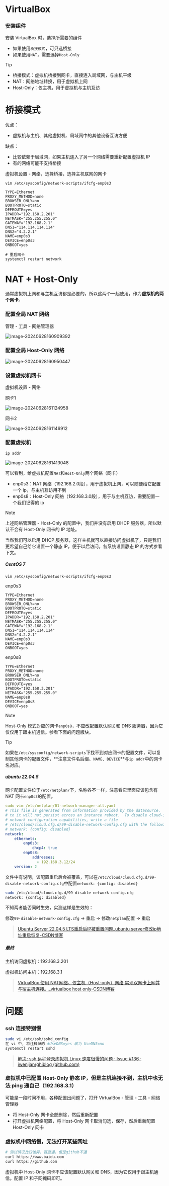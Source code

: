 # VirtualBox

### 安装组件

安装 VirtualBox 时，选择所需要的组件

- 如果使用`桥接模式`，可只选桥接
- 如果使用`NAT`，需要选择`Host-Only`

> [!TIP]
>
> - 桥接模式：虚拟机桥接到网卡，直接连入局域网，与主机平级
> - NAT：网络地址转换，用于虚拟机上网
> - Host-Only：仅主机，用于虚拟机与主机互访

# 桥接模式

优点：

- 虚拟机与主机、其他虚拟机、局域网中的其他设备互访方便

缺点：

- 比较依赖于局域网，如果主机连入了另一个网络需要重新配置虚拟机 IP
- 有的网络可能不支持桥接

虚拟机设置 - 网络，选择桥接，选择主机联网的网卡

```properties
vim /etc/sysconfig/network-scripts/ifcfg-enp0s3

TYPE=Ethernet
PROXY_METHOD=none
BROWSER_ONLY=no
BOOTPROTO=static
DEFROUTE=yes
IPADDR="192.168.2.201"
NETMASK="255.255.255.0"
GATEWAY="192.168.2.1"
DNS1="114.114.114.114"
DNS2="4.2.2.1"
NAME=enp0s3
DEVICE=enp0s3
ONBOOT=yes

# 重启网卡
systemctl restart network
```

# NAT + Host-Only

通常虚拟机上网和与主机互访都是必要的，所以这两个一起使用，作为**虚拟机的两个网卡**。

### 配置全局 NAT 网络

管理 - 工具 - 网络管理器

![image-20240628160909392](assets/image-20240628160909392.png)

### 配置全局 Host-Only 网络

![image-20240628160950447](assets/image-20240628160950447.png)

### 设置虚拟机网卡

虚拟机设置 - 网络

网卡1

![image-20240628161124958](assets/image-20240628161124958.png)

网卡2

![image-20240628161146912](assets/image-20240628161146912.png)

### 配置虚拟机

```properties
ip addr
```

![image-20240628161413048](assets/image-20240628161413048.png)

可以看到，给虚拟机配置`NAT`和`Host-Only`两个网络（网卡）

- enp0s3：NAT 网络（192.168.2.0段），用于虚拟机上网，可以随便给它配置一个 ip，与主机互访用不到
- enp0s8：Host-Only 网络（192.168.3.0段），用于与主机互访，需要配置一个我们记得的 ip

> [!NOTE]
>
> 上述网络管理器 - Host-Only 的配置中，我们并没有启用 DHCP 服务器，所以默认不会有 Host-Only 网卡的 IP 地址。
>
> 当然我们可以启用 DHCP 服务器，这样主机就可以直接访问虚拟机了，只是我们更希望自己给它设置一个静态 IP，便于以后访问。各系统设置静态 IP 的方式参看下文。 

##### CentOS 7

```properties
vim /etc/sysconfig/network-scripts/ifcfg-enp0s3
```

enp0s3

```properties
TYPE=Ethernet
PROXY_METHOD=none
BROWSER_ONLY=no
BOOTPROTO=static
DEFROUTE=yes
IPADDR="192.168.2.201"
NETMASK="255.255.255.0"
GATEWAY="192.168.2.1"
DNS1="114.114.114.114"
DNS2="4.2.2.1"
NAME=enp0s3
DEVICE=enp0s3
ONBOOT=yes
```

enp0s8

```properties
TYPE=Ethernet
PROXY_METHOD=none
BROWSER_ONLY=no
BOOTPROTO=static
DEFROUTE=yes
IPADDR="192.168.3.201"
NETMASK="255.255.255.0"
NAME=enp0s8
DEVICE=enp0s8
ONBOOT=yes
```

> [!NOTE]
>
> Host-Only 模式对应的网卡`enp0s8`，不应改配置默认网关和 DNS 服务器，因为它仅仅用于跟主机通信。参看下面的问题版块。

> [!TIP]
>
> 如果在`/etc/sysconfig/network-scripts`下找不到对应网卡的配置文件，可以复制其他网卡的配置文件，**注意文件名后缀、`NAME`、`DEVICE`**与`ip addr`中的网卡名对应。

##### ubuntu 22.04.5

网卡配置文件位于`/etc/netplan/`下，名称各不一样，注意看它里面应该包含有 NAT 网卡`enp0s3`的配置。

```yml
sudo vim /etc/netplan/01-network-manager-all.yaml
# This file is generated from information provided by the datasource.  Changes
# to it will not persist across an instance reboot.  To disable cloud-init's
# network configuration capabilities, write a file
# /etc/cloud/cloud.cfg.d/99-disable-network-config.cfg with the following:
# network: {config: disabled}
network:
    ethernets:
        enp0s3:
            dhcp4: true
        enp0s8:
            addresses:
              - 192.168.3.12/24
    version: 2
```

文件中有说明，该配置重启后会被覆盖，可以在`/etc/cloud/cloud.cfg.d/99-disable-network-config.cfg`中配置`network: {config: disabled}`

```bash
sudo /etc/cloud/cloud.cfg.d/99-disable-network-config.cfg
network: {config: disabled}
```

不知两者能否同时生效，实测这样是生效的：

修改`99-disable-network-config.cfg` → 重启 → 修改`netplan`配置 → 重启

> [Ubuntu Server 22.04.5 LTS重启后IP被重置问题_ubuntu server修改ip地址重启恢复-CSDN博客](https://blog.csdn.net/hjl_and_djj/article/details/144293107)

##### 最终

主机访问虚拟机：192.168.3.201

虚拟机访问主机：192.168.3.1

> [VirtualBox 使用 NAT网络、仅主机（Host-only）网络 实现双网卡上网并与宿主机连接。_virtualbox host only-CSDN博客](https://blog.csdn.net/u010606397/article/details/115350392)

# 问题

### ssh 连接特别慢

```bash
sudo vi /etc/ssh/sshd_config
在 vi 中, 将注释掉的 #UseDNS=yes 改为 UseDNS=no
systemctl restart sshd
```

> [解决: ssh 远程登录虚拟机 Linux 速度很慢的问题 · Issue #136 · jwenjian/ghiblog (github.com)](https://github.com/jwenjian/ghiblog/issues/136)

### 虚拟机中已配置 Host-Only 静态 IP，但是主机连接不到，主机中也无法 ping 通自己（192.168.3.1）

可能是一段时间不用，各种配置出问题了，打开 VirtualBox - 管理 - 工具 - 网络管理器

- 将 Host-Only 网卡全部删除，然后重新配置
- 打开虚拟机网络配置，将 Host-Only 网卡取消勾选，保存，然后重新配置 Host-Only 网卡

### 虚拟机中网络慢，无法打开某些网址

```bash
# 测试情况比较诡异，百度通，但是github不通
curl https://www.baidu.com
curl https://github.com
```

虚拟机中 Host-Only 网卡不应该配置默认网关和 DNS，因为它仅用于跟主机通信。配置 IP 和子网掩码即可。